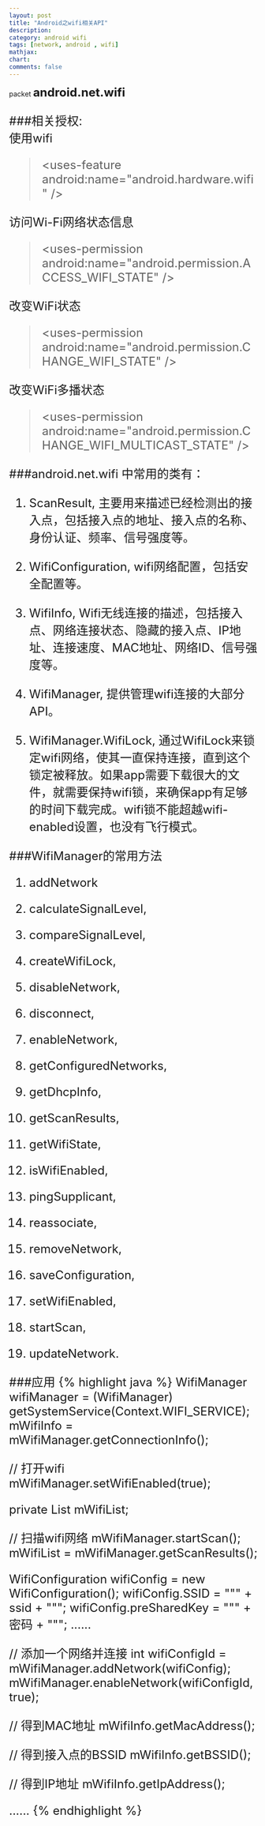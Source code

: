 ```yaml
---
layout: post
title: "Android之wifi相关API"
description:
category: android wifi
tags: [network, android , wifi]
mathjax: 
chart:
comments: false
---
```

packet   **<font size=5>android.net.wifi<font>**   

###相关授权:                    
使用wifi    

>\<uses-feature android:name="android.hardware.wifi" /\>     
                     
访问Wi-Fi网络状态信息    
>\<uses-permission android:name="android.permission.ACCESS_WIFI_STATE" /\>  
                                    
改变WiFi状态   
>\<uses-permission android:name="android.permission.CHANGE_WIFI_STATE" /\>      
                      
改变WiFi多播状态   

>\<uses-permission android:name="android.permission.CHANGE_WIFI_MULTICAST_STATE" /\>                        

###android.net.wifi 中常用的类有：    
      
1. ScanResult, 主要用来描述已经检测出的接入点，包括接入点的地址、接入点的名称、身份认证、频率、信号强度等。

2. WifiConfiguration, wifi网络配置，包括安全配置等。

3. WifiInfo, Wifi无线连接的描述，包括接入点、网络连接状态、隐藏的接入点、IP地址、连接速度、MAC地址、网络ID、信号强度等。

4. WifiManager, 提供管理wifi连接的大部分API。

5. WifiManager.WifiLock, 通过WifiLock来锁定wifi网络，使其一直保持连接，直到这个锁定被释放。如果app需要下载很大的文件，就需要保持wifi锁，来确保app有足够的时间下载完成。wifi锁不能超越wifi-enabled设置，也没有飞行模式。    

###WifiManager的常用方法

1. addNetwork

2. calculateSignalLevel,

3. compareSignalLevel,

4. createWifiLock,

5. disableNetwork,

6. disconnect,

7. enableNetwork,

8. getConfiguredNetworks,

9. getDhcpInfo,

10. getScanResults,

11. getWifiState,

12. isWifiEnabled,

13. pingSupplicant,

14. reassociate,

15. removeNetwork,

16. saveConfiguration,

17. setWifiEnabled,

18. startScan,

19. updateNetwork.

###应用
{% highlight java %}
WifiManager wifiManager = (WifiManager) getSystemService(Context.WIFI_SERVICE);
mWifiInfo = mWifiManager.getConnectionInfo();

// 打开wifi
mWifiManager.setWifiEnabled(true);

private List<ScanResult> mWifiList;

// 扫描wifi网络
mWifiManager.startScan();
mWifiList = mWifiManager.getScanResults();

WifiConfiguration wifiConfig = new WifiConfiguration();
wifiConfig.SSID = "\"" + ssid + "\"";
wifiConfig.preSharedKey = "\"" + 密码 + "\"";
......

// 添加一个网络并连接
int wifiConfigId = mWifiManager.addNetwork(wifiConfig);
mWifiManager.enableNetwork(wifiConfigId, true);

// 得到MAC地址
mWifiInfo.getMacAddress();

// 得到接入点的BSSID
mWifiInfo.getBSSID();

// 得到IP地址
mWifiInfo.getIpAddress();

......
{% endhighlight %}



